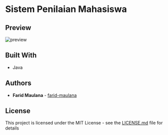 # Sistem Penilaian Mahasiswa

## Preview
![preview](https://user-images.githubusercontent.com/52988155/103477560-a2948980-4df2-11eb-8c97-f87baeebf2ca.png)

## Built With

* Java

## Authors

* **Farid Maulana** - [farid-maulana](https://github.com/farid-maulana)

## License

This project is licensed under the MIT License - see the [LICENSE.md](LICENSE.md) file for details
